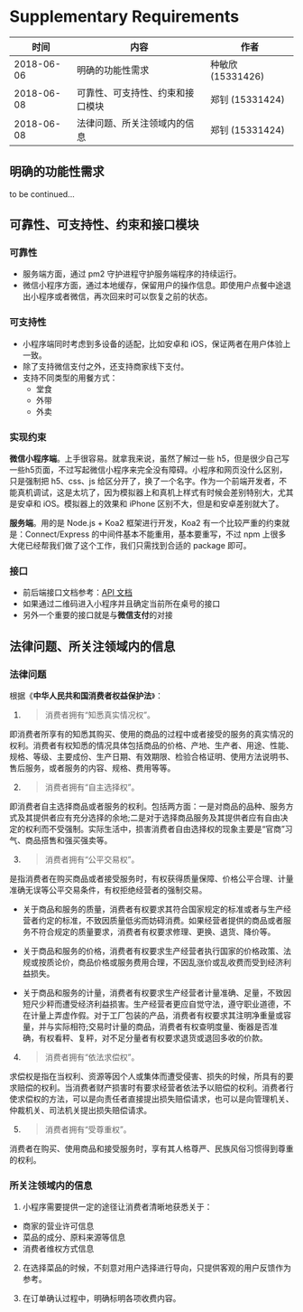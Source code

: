 # Supplementary Requirements

| 时间 | 内容 | 作者|
| - | - | - |
| 2018-06-06 | 明确的功能性需求 | 种敏欣 (15331426) |
| 2018-06-08 | 可靠性、可支持性、约束和接口模块 | 郑钊 (15331424) |
| 2018-06-08 | 法律问题、所关注领域内的信息 | 郑钊 (15331424) |

## 明确的功能性需求

to be continued...

## 可靠性、可支持性、约束和接口模块

### 可靠性

+ 服务端方面，通过 pm2 守护进程守护服务端程序的持续运行。
+ 微信小程序方面，通过本地缓存，保留用户的操作信息。即使用户点餐中途退出小程序或者微信，再次回来时可以恢复之前的状态。

### 可支持性

+ 小程序端同时考虑到多设备的适配，比如安卓和 iOS，保证两者在用户体验上一致。
+ 除了支持微信支付之外，还支持商家线下支付。
+ 支持不同类型的用餐方式：
  + 堂食
  + 外带
  + 外卖

### 实现约束

**微信小程序端**。上手很容易。就拿我来说，虽然了解过一些 h5，但是很少自己写一些h5页面，不过写起微信小程序来完全没有障碍。小程序和网页没什么区别，只是强制把 h5、css、js 给区分开了，换了一个名字。作为一个前端开发者，不能真机调试，这是太坑了，因为模拟器上和真机上样式有时候会差别特别大，尤其是安卓和 iOS。模拟器上的效果和 iPhone 区别不大，但是和安卓差别就大了。

**服务端**。用的是 Node.js + Koa2 框架进行开发，Koa2 有一个比较严重的约束就是：Connect/Express 的中间件基本不能重用，基本要重写，不过 npm 上很多大佬已经帮我们做了这个工作，我们只需找到合适的 package 即可。

### 接口

+ 前后端接口文档参考：[API 文档](API.md)
+ 如果通过二维码进入小程序并且确定当前所在桌号的接口
+ 另外一个重要的接口就是与**微信支付**的对接

## 法律问题、所关注领域内的信息

### 法律问题

根据《**中华人民共和国消费者权益保护法**》：

1. > 消费者拥有“知悉真实情况权”。

即消费者所享有的知悉其购买、使用的商品的过程中或者接受的服务的真实情况的权利。消费者有权知悉的情况具体包括商品的价格、产地、生产者、用途、性能、规格、等级、主要成份、生产日期、有效期限、检验合格证明、使用方法说明书、售后服务，或者服务的内容、规格、费用等等。

2. > 消费者拥有“自主选择权”。

即消费者自主选择商品或者服务的权利。包括两方面：一是对商品的品种、服务方式及其提供者应有充分选择的余地;二是对于选择商品服务及其提供者应有自由决定的权利而不受强制。实际生活中，损害消费者自由选择权的现象主要是“官商”习气、商品搭售和强买强卖等。

3. > 消费者拥有“公平交易权”。

是指消费者在购买商品或者接受服务时，有权获得质量保障、价格公平合理、计量准确无误等公平交易条件，有权拒绝经营者的强制交易。

+ 关于商品和服务的质量，消费者有权要求其符合国家规定的标准或者与生产经营者约定的标准，不致因质量低劣而妨碍消费。如果经营者提供的商品或者服务不符合规定的质量要求，消费者有权要求修理、更换、退货、降价等。

+ 关于商品和服务的价格，消费者有权要求生产经营者执行国家的价格政策、法规或按质论价，商品价格或服务费用合理，不因乱涨价或乱收费而受到经济利益损失。

+ 关于商品和服务的计量，消费者有权要求生产经营者计量准确、足量，不致因短尺少秤而遭受经济利益损害。生产经营者更应自觉守法，遵守职业道德，不在计量上弄虚作假。对于工厂包装的产品，消费者有权要求其注明净重量或容量，并与实际相符;交易时计量的商品，消费者有权查明度量、衡器是否准确，有权看秤、复秤，对不足分量者有权要求退货或退回多收的价款。

4. > 消费者拥有“依法求偿权”。

求偿权是指在当权利、资源等因个人或集体而遭受侵害、损失的时候，所具有的要求赔偿的权利。当消费者财产损害时有要求经营者依法予以赔偿的权利。消费者行使求偿权的方法，可以是向责任者直接提出损失赔偿请求，也可以是向管理机关、仲裁机关、司法机关提出损失赔偿请求。

5. > 消费者拥有“受尊重权”。

消费者在购买、使用商品和接受服务时，享有其人格尊严、民族风俗习惯得到尊重的权利。

### 所关注领域内的信息

1. 小程序需要提供一定的途径让消费者清晰地获悉关于：
  + 商家的营业许可信息
  + 菜品的成分、原料来源等信息
  + 消费者维权方式信息

2. 在选择菜品的时候，不刻意对用户选择进行导向，只提供客观的用户反馈作为参考。

3. 在订单确认过程中，明确标明各项收费内容。
